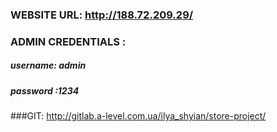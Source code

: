 ### WEBSITE URL: http://188.72.209.29/
### ADMIN CREDENTIALS :
##### username: admin
##### password :1234
###GIT: http://gitlab.a-level.com.ua/ilya_shyian/store-project/
